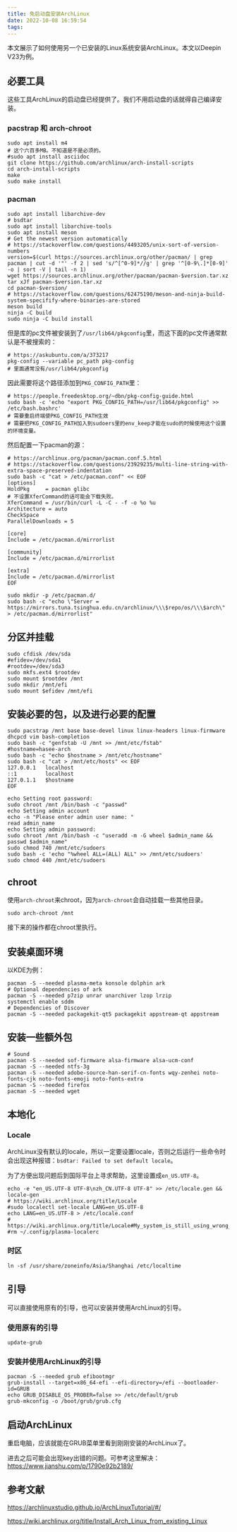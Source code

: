 ```yaml
---
title: 免启动盘安装ArchLinux
date: 2022-10-08 16:59:54
tags:
---
```


本文展示了如何使用另一个已安装的Linux系统安装ArchLinux。本文以Deepin V23为例。

## 必要工具

这些工具ArchLinux的启动盘已经提供了。我们不用启动盘的话就得自己编译安装。

### pacstrap 和 arch-chroot

```shell
sudo apt install m4
# 这个六百多MB。不知道是不是必须的。
#sudo apt install asciidoc
git clone https://github.com/archlinux/arch-install-scripts
cd arch-install-scripts
make
sudo make install
```

### pacman

```shell
sudo apt install libarchive-dev
# bsdtar
sudo apt install libarchive-tools
sudo apt install meson
# Get the newest version automatically
# https://stackoverflow.com/questions/4493205/unix-sort-of-version-numbers
version=$(curl https://sources.archlinux.org/other/pacman/ | grep pacman | cut -d '"' -f 2 | sed 's/^[^0-9]*//g' | grep '^[0-9\.]*[0-9]' -o | sort -V | tail -n 1)
wget https://sources.archlinux.org/other/pacman/pacman-$version.tar.xz
tar xJf pacman-$version.tar.xz
cd pacman-$version/
# https://stackoverflow.com/questions/62475190/meson-and-ninja-build-system-specifify-where-binaries-are-stored
meson build
ninja -C build
sudo ninja -C build install
```

但是库的pc文件被安装到了`/usr/lib64/pkgconfig`里，而这下面的pc文件通常默认是不被搜索的：

```shell
# https://askubuntu.com/a/373217
pkg-config --variable pc_path pkg-config
# 里面通常没有/usr/lib64/pkgconfig
```

因此需要将这个路径添加到`PKG_CONFIG_PATH`里：

```shell
# https://people.freedesktop.org/~dbn/pkg-config-guide.html
sudo bash -c 'echo "export PKG_CONFIG_PATH=/usr/lib64/pkgconfig" >> /etc/bash.bashrc'
# 需要重启终端使PKG_CONFIG_PATH生效
# 需要把PKG_CONFIG_PATH加入到sudoers里的env_keep才能在sudo的时候使用这个设置的环境变量。
```

然后配置一下pacman的源：

```shell
# https://archlinux.org/pacman/pacman.conf.5.html
# https://stackoverflow.com/questions/23929235/multi-line-string-with-extra-space-preserved-indentation
sudo bash -c "cat > /etc/pacman.conf" << EOF
[options]
HoldPkg     = pacman glibc
# 不设置XferCommand的话可能会下载失败。
XferCommand = /usr/bin/curl -L -C - -f -o %o %u
Architecture = auto
CheckSpace
ParallelDownloads = 5

[core]
Include = /etc/pacman.d/mirrorlist

[community]
Include = /etc/pacman.d/mirrorlist

[extra]
Include = /etc/pacman.d/mirrorlist
EOF

sudo mkdir -p /etc/pacman.d/
sudo bash -c "echo \"Server = https://mirrors.tuna.tsinghua.edu.cn/archlinux/\\\$repo/os/\\\$arch\" > /etc/pacman.d/mirrorlist"
```

## 分区并挂载

```shell
sudo cfdisk /dev/sda
#efidev=/dev/sda1
#rootdev=/dev/sda3
sudo mkfs.ext4 $rootdev
sudo mount $rootdev /mnt
sudo mkdir /mnt/efi
sudo mount $efidev /mnt/efi
```

## 安装必要的包，以及进行必要的配置

```shell
sudo pacstrap /mnt base base-devel linux linux-headers linux-firmware dhcpcd vim bash-completion
sudo bash -c "genfstab -U /mnt >> /mnt/etc/fstab"
#hostname=hasee-arch
sudo bash -c "echo $hostname > /mnt/etc/hostname"
sudo bash -c "cat > /mnt/etc/hosts" << EOF
127.0.0.1   localhost
::1         localhost
127.0.1.1   $hostname
EOF

echo Setting root password:
sudo chroot /mnt /bin/bash -c "passwd"
echo Setting admin account
echo -n "Please enter admin user name: "
read admin_name
echo Setting admin password:
sudo chroot /mnt /bin/bash -c "useradd -m -G wheel $admin_name && passwd $admin_name"
sudo chmod 740 /mnt/etc/sudoers
sudo bash -c 'echo "%wheel ALL=(ALL) ALL" >> /mnt/etc/sudoers'
sudo chmod 440 /mnt/etc/sudoers
```

## chroot

使用`arch-chroot`来chroot，因为`arch-chroot`会自动挂载一些其他目录。

```shell
sudo arch-chroot /mnt
```

接下来的操作都在chroot里执行。

## 安装桌面环境

以KDE为例：

```shell
pacman -S --needed plasma-meta konsole dolphin ark
# Optional dependencies of ark
pacman -S --needed p7zip unrar unarchiver lzop lrzip
systemctl enable sddm
# Dependencies of Discover
pacman -S --needed packagekit-qt5 packagekit appstream-qt appstream
```

## 安装一些额外包

```shell
# Sound
pacman -S --needed sof-firmware alsa-firmware alsa-ucm-conf
pacman -S --needed ntfs-3g
pacman -S --needed adobe-source-han-serif-cn-fonts wqy-zenhei noto-fonts-cjk noto-fonts-emoji noto-fonts-extra
pacman -S --needed firefox
pacman -S --needed wget
```

## 本地化

### Locale

ArchLinux没有默认的locale，所以一定要设置locale，否则之后运行一些命令时会出现这种报错：`bsdtar: Failed to set default locale`。

为了方便出现问题后到国际平台上寻求帮助，这里设置成`en_US.UTF-8`。

```shell
echo -e "en_US.UTF-8 UTF-8\nzh_CN.UTF-8 UTF-8" >> /etc/locale.gen && locale-gen
# https://wiki.archlinux.org/title/Locale
#sudo localectl set-locale LANG=en_US.UTF-8
echo LANG=en_US.UTF-8 > /etc/locale.conf
# https://wiki.archlinux.org/title/Locale#My_system_is_still_using_wrong_language
#rm ~/.config/plasma-localerc
```

### 时区

```shell
ln -sf /usr/share/zoneinfo/Asia/Shanghai /etc/localtime
```

## 引导

可以直接使用原有的引导，也可以安装并使用ArchLinux的引导。

### 使用原有的引导

```shell
update-grub
```

### 安装并使用ArchLinux的引导

```shell
pacman -S --needed grub efibootmgr
grub-install --target=x86_64-efi --efi-directory=/efi --bootloader-id=GRUB
echo GRUB_DISABLE_OS_PROBER=false >> /etc/default/grub
grub-mkconfig -o /boot/grub/grub.cfg
```

## 启动ArchLinux

重启电脑，应该就能在GRUB菜单里看到刚刚安装的ArchLinux了。

进去之后可能会出现key出错的问题。可参考这里解决：<https://www.jianshu.com/p/1790e92b2189/>

## 参考文献

<https://archlinuxstudio.github.io/ArchLinuxTutorial/#/>

<https://wiki.archlinux.org/title/Install_Arch_Linux_from_existing_Linux>
